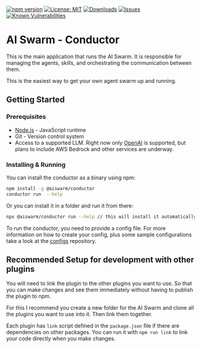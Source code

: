 [![npm version](https://badge.fury.io/js/%40aiswarm%2Fconductor.svg)](https://badge.fury.io/js/%40aiswarm%2Fconductor)
[![License: MIT](https://img.shields.io/badge/License-MIT-yellow.svg)](https://opensource.org/licenses/MIT)
[![Downloads](https://img.shields.io/npm/dm/%40aiswarm%2Fconductor.svg)](https://npmjs.com/package/%40aiswarm%2Fconductor)
[![Issues](https://img.shields.io/github/issues-raw/aiswarm/conductor)](https://github.com/aiswarm/conductor/issues)
[![Known Vulnerabilities](https://snyk.io/test/github/aiswarm/conductor/badge.svg)](https://snyk.io/test/github/aiswarm/conductor)
# AI Swarm - Conductor

This is the main application that runs the AI Swarm. It is responsible for managing the agents, skills, and orchestrating the communication between them.

This is the easiest way to get your own agent swarm up and running.

## Getting Started

### Prerequisites

* [Node.js](https://nodejs.org/en/) - JavaScript runtime
* Git - Version control system
* Access to a supported LLM. Right now only [OpenAI](https://openai.com/) is supported, but plans to include AWS Bedrock and other services are underway.

### Installing & Running

You can install the conductor as a binary using npm:

```bash
npm install -g @aiswarm/conductor
conductor run  --help
```

Or you can install it in a folder and run it from there:

```bash
npx @aiswarm/conductor run --help // this will install it automatically and run it
```

To run the conductor, you need to provide a config file. For more information on how to create your config, plus some sample configurations take a look at the  [configs](https://github.com/aiswarm/configs) repository.

## Recommended Setup for development with other plugins

You will need to link the plugin to the other plugins you want to use. So that you can make changes and see them immediately without having to publish the plugin to npm.

For this I recommend you create a new folder for the AI Swarm and clone all the plugins you want to use into it. Then link them together.

Each plugin has `link` script defined in the `package.json` file if there are dependencies on other packages.
You can run it with `npm run link` to link your code directly when you make changes.